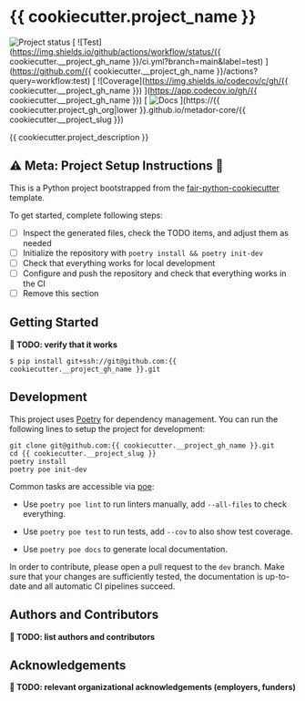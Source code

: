 # {{ cookiecutter.project_name }}

![Project status](https://img.shields.io/badge/project%20status-alpha-%23ff8000)
[
![Test](https://img.shields.io/github/actions/workflow/status/{{ cookiecutter.__project_gh_name }}/ci.yml?branch=main&label=test)
](https://github.com/{{ cookiecutter.__project_gh_name }}/actions?query=workflow:test)
[
![Coverage](https://img.shields.io/codecov/c/gh/{{ cookiecutter.__project_gh_name }})
](https://app.codecov.io/gh/{{ cookiecutter.__project_gh_name }})
[
![Docs](https://img.shields.io/badge/read-docs-success)
](https://{{ cookiecutter.project_gh_org|lower }}.github.io/metador-core/{{ cookiecutter.__project_slug }})

{{ cookiecutter.project_description }}

## :warning: Meta: Project Setup Instructions :construction:

This is a Python project bootstrapped from the
[fair-python-cookiecutter](https://jugit.fz-juelich.de/ias-9/metador/ias9-dev-general/ias9-python-cookiecutter)
template.

To get started, complete following steps:

- [ ] Inspect the generated files, check the TODO items, and adjust them as needed
- [ ] Initialize the repository with `poetry install && poetry init-dev`
- [ ] Check that everything works for local development
- [ ] Configure and push the repository and check that everything works in the CI
- [ ] Remove this section

## Getting Started

**:construction: TODO: verify that it works**

```
$ pip install git+ssh://git@github.com:{{ cookiecutter.__project_gh_name }}.git
```

## Development

This project uses [Poetry](https://python-poetry.org/) for dependency management.
You can run the following lines to setup the project for development:

```
git clone git@github.com:{{ cookiecutter.__project_gh_name }}.git
cd {{ cookiecutter.__project_slug }}
poetry install
poetry poe init-dev
```

Common tasks are accessible via [poe](https://github.com/nat-n/poethepoet):

* Use `poetry poe lint` to run linters manually, add `--all-files` to check everything.

* Use `poetry poe test` to run tests, add `--cov` to also show test coverage.

* Use `poetry poe docs` to generate local documentation.

In order to contribute, please open a pull request to the `dev` branch.
Make sure that your changes are sufficiently tested,
the documentation is up-to-date and all automatic CI pipelines succeed.

## Authors and Contributors

**:construction: TODO: list authors and contributors**

## Acknowledgements

**:construction: TODO: relevant organizational acknowledgements (employers, funders)**

